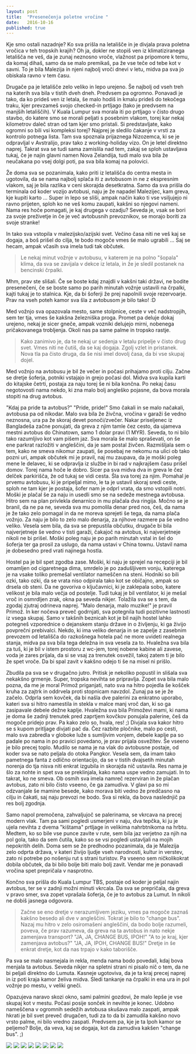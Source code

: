```yaml
---
layout: post
title:  "Presenečenja poletne vročine "
date:   2016-10-16
published: true
---
```


<p class="intro"><span class="dropcap">K</span>je smo ostali nazadnje? 
Ko sva prišla na letališče in je divjala prava poletna vročica v teh tropskih krajih? Oh ja, dokler ne stopiš ven iz klimatiziranega letališča ne veš, da je zunaj neznosno vroče, vlažnost pa pripomore k temu, da komaj dihaš, samo da se malo premikaš, pa že vse teče od tebe kot v savni. To je bila Malezija in njeni najbolj vroči dnevi v letu, midva pa sva jo obiskala ravno v tem času.</p> 

Drugače pa je letališče zelo veliko in lepo urejeno. Še najbolj od vseh treh na katerih sva bila v tistih dveh dneh. Predvsem pa ogromno. Ponavadi je tako, da ko prideš ven iz letala, še malo hodiš in kmalu prideš do tekočega traku, kjer prevzameš svojo checked-in prtljago (tako je predvsem na manjših letališčih). V Kuala Lumpur sva morala iti po prtljago v čisto drugo stavbo, do katere smo se morali peljati s posebnim vlakom, torej kar nekaj kilometrov daleč stran od tam kjer smo pristali. Si predstavljate, kako ogromni so bili vsi kompleksi torej? Najprej je sledilo čakanje v vrsti za kontrolo potnega lista. Tam sva spoznala prijaznega Nizozemca, ki se je odpravljal v Avstralijo, prav tako z working-holiday vizo. On je letel direktno naprej. Takrat sva se tudi sama zamislila nad tem, zakaj se sploh ustavljava tukaj, če je najin glavni namen Nova Zelandija, tudi malo sva bila že neučakana po vsej dolgi poti, pa sva bila komaj na polovici.

Že doma sva se pozanimala, kako priti iz letališča do centra mesta in ugotovila, da se nama najbolj splača iti z avtobusom in ne z ekspresnim vlakom, saj je bila razlika v ceni skorajda desetkratna. Samo da sva prišla do terminala od koder vozijo avtobusi, naju je že napadel Malezijec, kam greva, kje kupiti karto … Super in lepo se sliši, ampak način kako ti vse vsiljujejo ni ravno prijeten, sploh ko ne veš komu zaupati, kakšni so njegovi nameni. Nama res hoče pomagati, je kaj drugega v ozadju? Seveda je, vsak se bori za svoje preživetje in če je več avtobusnih prevoznikov, se morajo boriti za svoje stranke!

In tako sva vstopila v malezijsko/azijski svet. Večino časa niti ne veš kaj se dogaja, a boš prišel do cilja, te bodo mogoče vmes še malo ugrabili … Saj se hecam, ampak včasih sva imela tudi tak občutek. 

<blockquote>
Le nekaj minut vožnje v avtobusu, v katerem je na polno "šopala" klima, da sva se zavijala v dekce iz letala, in že je sledil postanek na bencinski črpalki.
</blockquote>

Mhm, prav ste slišali. Če se boste kdaj znajdli v kakšni taki državi, ne bodite presenečeni, če se boste samo po parih minutah vožnje ustavili na črpalki, kajti tukaj je to stalnica. Kje, da bi šoferji že prej napolnili svoje rezervoarje. Prav na vseh poteh kamor sva šla z avtobusom je bilo tako! :D 

Med vožnjo sva opazovala mesto, same stolpnice, ceste v več nadstropjih, sem ter tja, vmes še kakšna železniška proga. Promet pa deluje dokaj urejeno, nekaj je sicer gneče, ampak vozniki delujejo mirni, nobenega pričakovanega trobljenja. Okoli nas pa same palme in tropsko rastje. 

<blockquote>
Kako zanimivo je, da te nekaj ur sedenja v letalu pripelje v čisto drug svet. Vmes niti ne čutiš, da se kaj dogaja. Zgolj vzlet in pristanek. Nova tla pa čisto druga, da še nisi imel dovolj časa, da bi vse skupaj dojel. 
</blockquote>

Med vožnjo na avtobusu je bil že večer in počasi prihajamo proti cilju. Začne se dretje šoferja, potniki vstajajo in grejo počasi dol. Midva sva kupila karti do kitajske četrti, postaja za naju torej še ni bila končna. Po nekaj času negotovosti nama nekdo, ki zna malo bolj angleško pojasne, da bova morala stopiti na drug avtobus. 

"Kdaj pa pride ta avtobus?" "Pride, pride!" Smo čakali in se malo načakali, avtobusa pa od nikodar. Malo sva bila že živčna, vročina v garaži še vedno neznosna, ura pa že skoraj devet ponoči/zvečer. Nakar priseljenec iz Bangladeša začne ponujati, da greva z njim tamle čez cesto, da ujameva mestni avtobus do Chinatown, samo 1 dolar pravi (1 MYR). Seveda, to ni bilo tako razumljivo kot vam pišem jaz. Sva morala še malo spraševati, on še ene parkrat razložiti v angleščini, da je sam postal živčen. Razmišljala sem o tem, kako ne smeva nikomur zaupati, še posebaj ne nekomu na ulici ob tako pozni uri, ampak občutek mi je pravil, naj mu zaupava, da je moški poleg mene le delavec, ki se odpravlja iz službe in bi rad v najkrajšem času prišel domov. Torej nama hoče le dobro. Sicer pa sva midva dva in greva le čez delček parkirišča, že od tukaj se vidi cesta. Šla sva torej za njim. Pomahal je prvemu avtobusu, ki je pripeljal mimo, le ta je ustavil skoraj sredi ceste, sploh ne tam kjer je postaja, šofer nam je odprl vrata, da smo vstopili notri. Moški je plačal še za naju in usedli smo se na sedeže mestnega avtobusa. Hitro sem na plan privlekla denarnico in mu plačala dva ringija. Močno se je branil, da ne pa ne, seveda sva mu pomolila denar pred nos, češ, da nama je že tako zelo pomagal in da ne moreva sprejeti še tega, da nama plača vožnjo. Za naju je bilo to zelo malo denarja, za njihove razmere pa še vedno veliko. Vesela sem bila, da sva se prepustila občutku, drugače bi bila najverjetneje še vedno v tisti garaži, čakajoč na avtobus, ki najverjetneje nikoli ne bi prišel. Moški poleg naju je po parih minutah vstal in šel do šoferja ter ga prosil za uslugo, da nama ustavi v China townu. Ustavil nama je dobesedno pred vrati najinega hostla.

Hostel pa je bil spet zgodba zase. Moški, ki naju je sprejel na recepciji je bil omamljen od cigaretnega dima, smrdelo je po zadušljivem vonju, katerega je na vsake toliko premešal ventilator nameščen na steni. Hodniki so bili ozki, tako ozki, da se vrata niso odpirala tako kot se običajno, ampak so drsela ob steni. Da ne govoriva o ključavnici, ki je zaklepala sobo, katere velikost je bila malo večja od postelje. Tudi tukaj je bil ventilator, ki je mešal vroč in osmrdljen zrak, okna pa seveda nikjer. Tolažila sva se s tem, da zgodaj zjutraj odrineva naprej. "Malo denarja, malo muzike!" je pravil Primož. In ker nočeva preveč godrnjati, sva potegnila tudi pozitivne lastnosti iz vsega skupaj. Samo v takšnih beznicah kot je bil najih hostel lahko potegneš vzporednice o dejanskem stanju države in o življenju, ki ga živijo povprečni prebivalci. Nekdo, ki ima veliko denarja in se zapelje z zasebnim prevozem od letališča do razkošnega hotela pač ne more uvideti realnega stanja, midva pa sva bila tega deležna in sva vesela za to. Hvaležna sva bila za tuš, ki je bil v istem prostoru z wc-jem, torej nobene kabine ali zavese, voda je zares prijala, da si se vsaj za trenutek osvežil, takoj zatem ti je bilo že spet vroče. Da bi spal zavit v kakšno odejo ti še na misel ni prišlo. 

Zbudila pa sva se v drugačno jutro. Pritisk je nekoliko popustil in slišala sva nekakšno grmenje. Super, tropska nevihta se pripravlja. Zopet sva bila malo pozna, da me je moral Primož priganjati, nato sva na hitro pojedla še košček kruha za zajtrk in oddrvela proti stopnicam navzdol. Zunaj pa se je že začelo. Odprla sem kovček, da bi našla dve palerini za enkratno uporabo, kateri sva si hitro namestila in stekla v malce manj vroč dan, ki so ga zasipavale debele dežne kaplje. Hvaležna sva bila Primoževi mami, ki nama je doma še zadnji trenutek pred zaprtjem kovčkov ponujala palerine, češ da mogoče pridejo prav. Pa kako zelo so, hvala, res! ;) Divjala sva kakor hitro se s kupom pritljage divjati pač da. Čez razbite pločnike, malo po cesti, malo sva zabredla v globoke luže s sumljivim vonjem, debele kaplje pa so padale po nama in po pravici povedano, je prav prijala osvežitev. Še vseeno je bilo precej toplo. Mudilo se nama je na vlak do avtobusne postaje, od koder sva se nato peljala do otoka Pangkor. Vesela sem, da imam tako pametnega fanta z odlično orientacijo, da se v tistih dvajsetih minutah norenja do tja nisva niti enkrat izgubila in skorajda nič ustavila. Res nama je šlo za nohte in spet sva se preklinjala, kako nama uspe vedno zamujati. In to takrat, ko ne smeva. Ob osmih sva imela namreč rezerviran in že plačan avtobus, zato ni bilo čisto vseeno, če ga zamudiva. V glavi pa so mi odzvanjale še mamine besede, kako morava biti vedno že predčasno na cilju in čakati, saj naju prevozi ne bodo. Sva si rekla, da bova naslednjič pa res bolj zgodnja.

Samo napol premočena, zahvaljujoč se palerinama, se vkrcava na precej modern vlak. Tam pa sami pogledi usmerjeni v naju, dva tepčka, ki ju je ujela nevihta z dvema "kištama" prtljage in velikima nahrbtnikoma na hrbtu. Medtem, ko so bile vse punce zavite v rute, sem bila jaz verjetno za njih na pol gola, tako da sem čutila, kako so se vsi pogledi ustavljali na mojih nepokritih delih. Doma sem se že predhodno pozanimala, da je Malezija zelo odprta država, v kateri živijo ljudje vseh narodnosti, kultur in verstev, zato ni potrebe po nošenju rut s strani turistov. Pa vseeno sem ničkolikokrat dobila občutek, da bi bilo bolje biti malo bolj zavit. Vendar me je ponavadi vročina spet prepričala v nasprotno. 

Končno sva prišla do Kuala Lumpur TBS, postaje od koder je peljal najin avtobus, ter se v zadnji možni minuti vkrcala. Da sva se prepričala, da greva v pravo smer, sva zopet vprašala šoferja, če je to avtobus za Lumut. In nikoli ne dobiš jasnega odgovora. 

<blockquote>
Začne se eno dretje v nerazumljivem jeziku, vmes pa mogoče zaznaš kakšno besedo ali dve v angleščini. Tokrat je bilo to "change bus". Nazaj mu hitro v zelo osiromašeni angleščini, da bodo bolje razumeli, poveva, če prav razumeva, da greva na ta avtobus in nato nekje zamenjava transport? "JA, JA, CHANGE BUS, IPOH!" "A to je kraj, kjer zamenjava avtobus?" "JA, JA, IPOH, CHANGE BUS!" Dretje in še enkrat dretje, kot da nas trpajo v kako taborišče.
</blockquote>

 Pa sva se malo nasmejala in rekla, menda nama bodo povedali, kdaj bova menjala ta avtobus. Seveda nikjer na spletni strani ni pisalo nič o tem, da ne bi peljali direktno do Lumuta. Kasneje ugotoviva, da je ta kraj precej naprej in iz poti kraja kamor želiva midva. Sledi tankanje na črpalki in ena ura in pol vožnje po mestu, v veliki gneči. 

Opazujeva naravo skozi okno, sami palmini gozdovi, že malo lepše je vse skupaj kot v mestu. Počasi posije sonček in nevihte je konec. Udobno nameščena v ogromnih sedežih avtobusa skušava malo zaspati, ampak hkrati je bil svet preveč drugačen, tudi za to da bi zamudila kakšno novo vrsto palme, ni bilo vredno zaspati. Predvsem pa, kje je ta Ipoh kamor se peljemo? Bolje, da veva, kaj se dogaja, kot da zamudiva kakšen "change bus". ;)

<div class="photoset-grid" data-layout="323">
    <img src="/assets/images/02kulalumpur1/01ana-min.jpg" data-title="" data-lightbox="gr1">
    <img src="/assets/images/02kulalumpur1/02js-min.JPG" data-title="" data-lightbox="gr1">
    <img src="/assets/images/02kulalumpur1/03midva-min.JPG" data-title="" data-lightbox="gr1">
    <img src="/assets/images/02kulalumpur1/04mesto-min.JPG" data-title="Pogled na mesto iz avtobusa." data-lightbox="gr1">
    <img src="/assets/images/02kulalumpur1/04palme-min.JPG" data-title="Neskočni gozdovi palm." data-lightbox="gr1">
    <img src="/assets/images/02kulalumpur1/05dzungla-min.JPG" data-title="Delček tropskega gozda ob poti. Ana se sprašuje, če tu raste kaj gob." data-lightbox="gr1">
    <img src="/assets/images/02kulalumpur1/06bus-min.JPG" data-title="Avtobus z velikimi udobnimi sedeži." data-lightbox="gr1">
    <img src="/assets/images/02kulalumpur1/07midva-min.JPG" data-title="" data-lightbox="gr1">
</div>